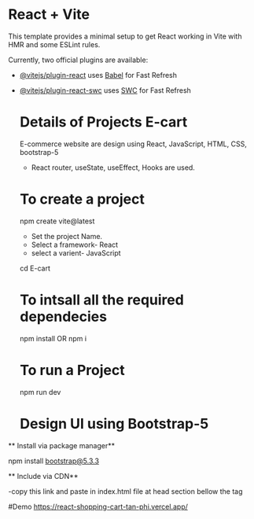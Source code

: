 # React + Vite

This template provides a minimal setup to get React working in Vite with HMR and some ESLint rules.

Currently, two official plugins are available:

- [@vitejs/plugin-react](https://github.com/vitejs/vite-plugin-react/blob/main/packages/plugin-react/README.md) uses [Babel](https://babeljs.io/) for Fast Refresh
- [@vitejs/plugin-react-swc](https://github.com/vitejs/vite-plugin-react-swc) uses [SWC](https://swc.rs/) for Fast Refresh
  
  # Details of Projects E-cart
    E-commerce website are design using React, JavaScript, HTML, CSS, bootstrap-5
  - React router, useState, useEffect, Hooks are used.
  
  # To create a project
  npm create vite@latest
  - Set the project Name.
  - Select a framework- React
  - select a varient-  JavaScript
    
  cd   E-cart

  # To intsall all the required dependecies

     npm install
        OR
     npm i
  
  # To run a Project
     npm run dev
  # Design UI using Bootstrap-5
 ** Install via package manager**
  
  npm install bootstrap@5.3.3

**  Include via CDN**
<link href="https://cdn.jsdelivr.net/npm/bootstrap@5.3.3/dist/css/bootstrap.min.css" rel="stylesheet" integrity="sha384-QWTKZyjpPEjISv5WaRU9OFeRpok6YctnYmDr5pNlyT2bRjXh0JMhjY6hW+ALEwIH" crossorigin="anonymous">
-copy this link and paste in index.html file at head section bellow the <title></title> tag

#Demo
https://react-shopping-cart-tan-phi.vercel.app/
